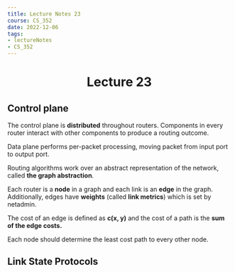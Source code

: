 ```yaml
---
title: Lecture Notes 23
course: CS_352
date: 2022-12-06
tags: 
- lectureNotes
- CS_352
---
```


<center><h1>Lecture 23</h1></center>

## Control plane
The control plane is **distributed** throughout routers. Components in every router interact with other components to produce a routing outcome. 

Data plane performs per-packet processing, moving packet from input port to output port.

Routing algorithms work over an abstract representation of the network, called **the graph abstraction**.

Each router is a **node** in a graph and each link is an **edge** in the graph. Additionally, edges have **weights** (called **link metrics**) which is set by netadmin.

The cost of an edge is defined as **c(x, y)** and the cost of a path is the **sum of the edge costs.**

Each node should determine the least cost path to every other node.

## Link State Protocols